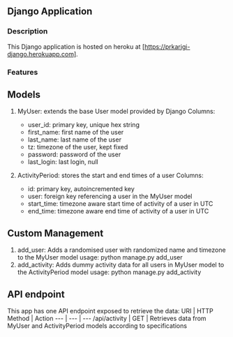 ## Django Application

### Description
This Django application is hosted on heroku at [https://prkarjgi-django.herokuapp.com].


### Features
## Models
1. MyUser: extends the base User model provided by Django
    Columns:
    * user_id: primary key, unique hex string
    * first_name: first name of the user
    * last_name: last name of the user
    * tz: timezone of the user, kept fixed
    * password: password of the user
    * last_login: last login, null

2. ActivityPeriod: stores the start and end times of a user
    Columns:
    * id: primary key, autoincremented key
    * user: foreign key referencing a user in the MyUser model
    * start_time: timezone aware start time of activity of a user in UTC
    * end_time: timezone aware end time of activity of a user in UTC


## Custom Management
1. add_user: Adds a randomised user with randomized name and timezone to the MyUser model
    usage: python manage.py add_user
2. add_activity: Adds dummy activity data for all users in MyUser model to the ActivityPeriod model
    usage: python manage.py add_activity


## API endpoint
This app has one API endpoint exposed to retrieve the data:
URI | HTTP Method | Action
--- | --- | ---
/api/activity | GET | Retrieves data from MyUser and ActivityPeriod models according to specifications


